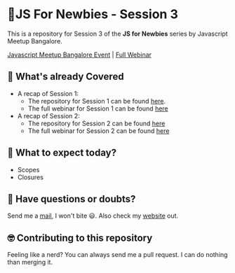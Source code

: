 # 🤘JS For Newbies - Session 3

This is a repository for Session 3 of the **JS for Newbies** series by Javascript Meetup Bangalore.

[Javascript Meetup Bangalore Event](https://www.meetup.com/JavaScript-Meetup-Bangalore/events/246187412/) | [Full Webinar](https://www.youtube.com/watch?v=JXg1GT6zDGQ)

## 👻 What's already Covered

- A recap of Session 1:
  - The repository for Session 1 can be found [here](https://github.com/ashish1729/jsForNewbies-talk-1).
  - The full webinar for Session 1 can be found [here](https://www.youtube.com/watch?v=aljqhsGXgkk)
- A recap of Session 2:
   -  The repository for Session 2 can be found [here](https://github.com/abinavseelan/js-for-newbies-2/)
   - The full webinar for Session 2 can be found [here](https://www.youtube.com/watch?v=byB88mL9jEs)

## 😬 What to expect today?
- Scopes
- Closures

## 🤔 Have questions or doubts?

Send me a [mail](mailto:sameerasy7@gmail.com), I won't bite 😃.
Also check my [website](http://sameera.me) out.

## 🤓 Contributing to this repository

Feeling like a nerd? You can always send me a pull request. I can do nothing than merging it.
